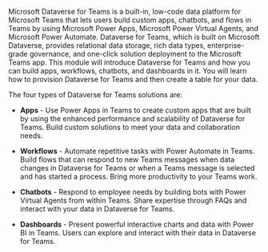 Microsoft Dataverse for Teams is a built-in, low-code data platform for Microsoft Teams that lets users build custom apps, chatbots, and flows in Teams by using Microsoft Power Apps, Microsoft Power Virtual Agents, and Microsoft Power Automate. Dataverse for Teams, which is built on Microsoft Dataverse, provides relational data storage, rich data types, enterprise-grade governance, and one-click solution deployment to the Microsoft Teams app. This module will introduce Dataverse for Teams and how you can build apps, workflows, chatbots, and dashboards in it. You will learn how to provision Dataverse for Teams and then create a table for your data.

The four types of Dataverse for Teams solutions are:

- **Apps** - Use Power Apps in Teams to create custom apps that are built by using the enhanced performance and scalability of Dataverse for Teams. Build custom solutions to meet your data and collaboration needs.

- **Workflows** - Automate repetitive tasks with Power Automate in Teams. Build flows that can respond to new Teams messages when data changes in Dataverse for Teams or when a Teams message is selected and has started a process. Bring more productivity to your Teams work.

- **Chatbots** - Respond to employee needs by building bots with Power Virtual Agents from within Teams. Share expertise through FAQs and interact with your data in Dataverse for Teams.

- **Dashboards** - Present powerful interactive charts and data with Power BI in Teams. Users can explore and interact with their data in Dataverse for Teams.
